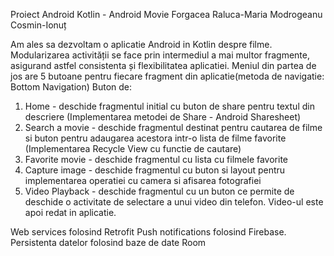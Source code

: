 Proiect Android Kotlin - Android Movie
Forgacea Raluca-Maria
Modrogeanu Cosmin-Ionuț

Am ales sa dezvoltam o aplicatie Android in Kotlin despre filme.
Modularizarea activității se face prin intermediul a mai multor fragmente,
asigurand astfel consistenta și flexibilitatea aplicatiei. 
Meniul din partea de jos are 5 butoane pentru fiecare fragment din aplicatie(metoda de navigatie: Bottom Navigation)
Buton de:
1. Home - deschide fragmentul initial cu buton de share pentru textul din descriere (Implementarea metodei de Share - Android Sharesheet)
2. Search a movie - deschide fragmentul destinat pentru cautarea de filme si buton pentru adaugarea acestora intr-o lista de filme favorite
 (Implementarea Recycle View cu functie de cautare)
3. Favorite movie - deschide fragmentul cu lista cu filmele favorite
4. Capture image - deschide fragmentul cu buton si layout pentru implementarea operatiei cu camera si afisarea fotografiei
5. Video Playback - deschide fragmentul cu un buton ce permite de deschide o activitate de selectare a unui video din telefon. Video-ul este apoi redat in aplicatie.

Web services folosind Retrofit
Push notifications folosind Firebase.
Persistenta datelor folosind baze de date Room